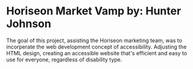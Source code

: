 # Horiseon Market Vamp by: Hunter Johnson 
The goal of this project, assisting the Horiseon marketing team, was to incorperate the web development concept of accessibility. Adjusting the HTML design, creating an accessible website that's efficient and easy to use for everyone, regardless of disability type.  

